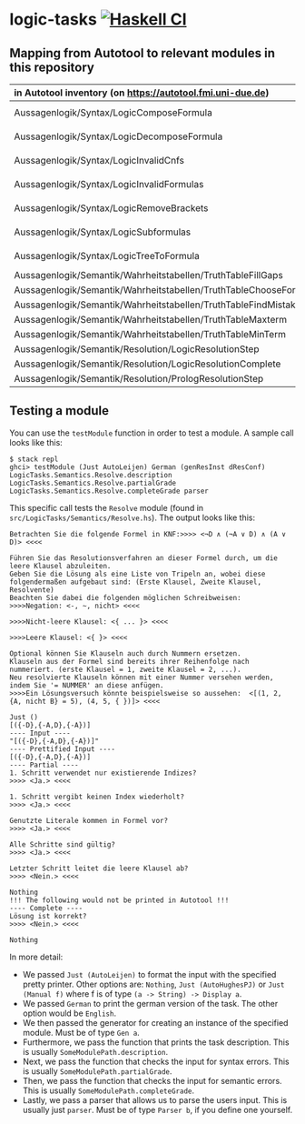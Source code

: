 # logic-tasks [![Haskell CI](https://github.com/fmidue/logic-tasks/actions/workflows/haskell.yml/badge.svg)](https://github.com/fmidue/logic-tasks/actions/workflows/haskell.yml)

## Mapping from Autotool to relevant modules in this repository

| in Autotool inventory (on <https://autotool.fmi.uni-due.de>) | Direct | Quiz | Autotool module (in [`collection/src`](https://git.uni-due.de/fmi/autotool-dev/-/tree/HEAD/collection/src)) | `logic-tasks` module(s) |
| :-- | :-: | :-: | :-- | :-- |
| Aussagenlogik/Syntax/LogicComposeFormula | | x | `Logic.Syntax.ComposeFormula` | [`LogicTasks.Syntax.ComposeFormula`](src/LogicTasks/Syntax/ComposeFormula.hs), [`Tasks.ComposeFormula.Quiz`](src/Tasks/ComposeFormula/Quiz.hs) |
| Aussagenlogik/Syntax/LogicDecomposeFormula | | x | `Logic.Syntax.DecomposeFormula` | [`LogicTasks.Syntax.DecomposeFormula`](src/LogicTasks/Syntax/DecomposeFormula.hs), [`Tasks.DecomposeFormula.Quiz`](src/Tasks/DecomposeFormula/Quiz.hs) |
| Aussagenlogik/Syntax/LogicInvalidCnfs | | x | `Logic.Syntax.LegalCnf` | [`LogicTasks.Syntax.IllegalCnfs`](src/LogicTasks/Syntax/IllegalCnfs.hs), [`Tasks.LegalCNF.Quiz`](src/Tasks/LegalCNF/Quiz.hs) |
| Aussagenlogik/Syntax/LogicInvalidFormulas | | x | `Logic.Syntax.LegalFormula` | [`LogicTasks.Syntax.IllegalFormulas`](src/LogicTasks/Syntax/IllegalFormulas.hs), [`Tasks.LegalProposition.Quiz`](src/Tasks/LegalProposition/Quiz.hs) |
| Aussagenlogik/Syntax/LogicRemoveBrackets | | x | `Logic.Syntax.SimplestFormula` | [`LogicTasks.Syntax.SimplestFormula`](src/LogicTasks/Syntax/SimplestFormula.hs), [`Tasks.SuperfluousBrackets.Quiz`](src/Tasks/SuperfluousBrackets/Quiz.hs) |
| Aussagenlogik/Syntax/LogicSubformulas | | x | `Logic.Syntax.SubFormula` | [`LogicTasks.Syntax.SubTreeSet`](src/LogicTasks/Syntax/SubTreeSet.hs), [`Tasks.SubTree.Quiz`](src/Tasks/SubTree/Quiz.hs) |
| Aussagenlogik/Syntax/LogicTreeToFormula | | x | `Logic.Syntax.TreeToFormula` | [`LogicTasks.Syntax.TreeToFormula`](src/LogicTasks/Syntax/TreeToFormula.hs), [`Tasks.TreeToFormula.Quiz`](src/Tasks/TreeToFormula/Quiz.hs) |
| Aussagenlogik/Semantik/Wahrheitstabellen/TruthTableFillGaps | x | x | `Logic.Semantics.FillGaps` | [`LogicTasks.Semantics.Fill`](src/LogicTasks/Semantics/Fill.hs) |
| Aussagenlogik/Semantik/Wahrheitstabellen/TruthTableChooseForFormula | x | x | `Logic.Semantics.ChooseTable` | [`LogicTasks.Semantics.Pick`](src/LogicTasks/Semantics/Pick.hs) |
| Aussagenlogik/Semantik/Wahrheitstabellen/TruthTableFindMistakes | x | x | `Logic.Semantics.FindMistakes` | [`LogicTasks.Semantics.Decide`](src/LogicTasks/Semantics/Decide.hs) |
| Aussagenlogik/Semantik/Wahrheitstabellen/TruthTableMaxterm | x | x | `Logic.Semantics.MaxTerm` | [`LogicTasks.Semantics.Max`](src/LogicTasks/Semantics/Max.hs) |
| Aussagenlogik/Semantik/Wahrheitstabellen/TruthTableMinTerm | x | x | `Logic.Semantics.MinTerm` | [`LogicTasks.Semantics.Min`](src/LogicTasks/Semantics/Min.hs) |
| Aussagenlogik/Semantik/Resolution/LogicResolutionStep | x | x | `Logic.Semantics.ResolutionStep` | [`LogicTasks.Semantics.Step`](src/LogicTasks/Semantics/Step.hs) |
| Aussagenlogik/Semantik/Resolution/LogicResolutionComplete | x | x | `Logic.Semantics.ResolutionFull` | [`LogicTasks.Semantics.Resolve`](src/LogicTasks/Semantics/Resolve.hs) |
| Aussagenlogik/Semantik/Resolution/PrologResolutionStep | x | x | `Logic.Semantics.ResolutionStepProlog` | [`LogicTasks.Semantics.Prolog`](src/LogicTasks/Semantics/Prolog.hs) |

## Testing a module

You can use the `testModule` function in order to test a module. A sample call looks like this:

```text
$ stack repl
ghci> testModule (Just AutoLeijen) German (genResInst dResConf) LogicTasks.Semantics.Resolve.description LogicTasks.Semantics.Resolve.partialGrade LogicTasks.Semantics.Resolve.completeGrade parser
```

This specific call tests the `Resolve` module (found in `src/LogicTasks/Semantics/Resolve.hs`). The output looks like this:

```text
Betrachten Sie die folgende Formel in KNF:>>>> <¬D ∧ (¬A ∨ D) ∧ (A ∨ D)> <<<<

Führen Sie das Resolutionsverfahren an dieser Formel durch, um die leere Klausel abzuleiten.
Geben Sie die Lösung als eine Liste von Tripeln an, wobei diese folgendermaßen aufgebaut sind: (Erste Klausel, Zweite Klausel, Resolvente)
Beachten Sie dabei die folgenden möglichen Schreibweisen:
>>>>Negation: <-, ~, nicht> <<<<

>>>>Nicht-leere Klausel: <{ ... }> <<<<

>>>>Leere Klausel: <{ }> <<<<

Optional können Sie Klauseln auch durch Nummern ersetzen.
Klauseln aus der Formel sind bereits ihrer Reihenfolge nach nummeriert. (erste Klausel = 1, zweite Klausel = 2, ...).
Neu resolvierte Klauseln können mit einer Nummer versehen werden, indem Sie '= NUMMER' an diese anfügen.
>>>>Ein Lösungsversuch könnte beispielsweise so aussehen:  <[(1, 2, {A, nicht B} = 5), (4, 5, { })]> <<<<

Just ()
[({-D},{-A,D},{-A})]
---- Input ----
"[({-D},{-A,D},{-A})]"
---- Prettified Input ----
[({-D},{-A,D},{-A})]
---- Partial ----
1. Schritt verwendet nur existierende Indizes?
>>>> <Ja.> <<<<

1. Schritt vergibt keinen Index wiederholt?
>>>> <Ja.> <<<<

Genutzte Literale kommen in Formel vor?
>>>> <Ja.> <<<<

Alle Schritte sind gültig?
>>>> <Ja.> <<<<

Letzter Schritt leitet die leere Klausel ab?
>>>> <Nein.> <<<<

Nothing
!!! The following would not be printed in Autotool !!!
---- Complete ----
Lösung ist korrekt?
>>>> <Nein.> <<<<

Nothing
```

In more detail:

- We passed `Just (AutoLeijen)` to format the input with the specified pretty printer. Other options are: `Nothing`, `Just (AutoHughesPJ)` or `Just (Manual f)` where f is of type `(a -> String) -> Display a`.
- We passed `German` to print the german version of the task. The other option would be `English`.
- We then passed the generator for creating an instance of the specified module. Must be of type `Gen a`.
- Furthermore, we pass the function that prints the task description. This is usually `SomeModulePath.description`.
- Next, we pass the function that checks the input for syntax errors. This is usually `SomeModulePath.partialGrade`.
- Then, we pass the function that checks the input for semantic errors. This is usually `SomeModulePath.completeGrade`.
- Lastly, we pass a parser that allows us to parse the users input. This is usually just `parser`. Must be of type `Parser b`, if you define one yourself.
